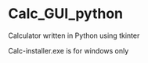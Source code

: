 # Calc_GUI_python
Calculator written in Python using tkinter

Calc-installer.exe is for windows only
